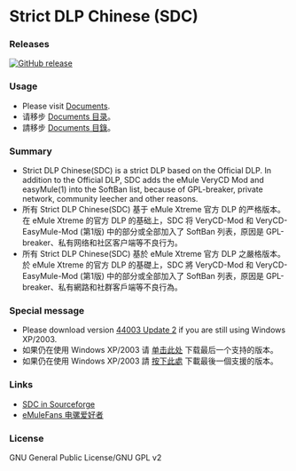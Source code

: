 ﻿﻿Strict DLP Chinese (SDC)
=====

### Releases
[![GitHub release](https://img.shields.io/github/release/chengr28/specialdlp.svg)](https://github.com/chengr28/specialdlp/releases/latest)

### Usage
* Please visit [Documents](https://github.com/chengr28/specialdlp/tree/master/Documents).
* 请移步 [Documents 目录](https://github.com/chengr28/specialdlp/tree/master/Documents)。
* 請移步 [Documents 目錄](https://github.com/chengr28/specialdlp/tree/master/Documents)。

### Summary
* Strict DLP Chinese(SDC) is a strict DLP based on the Official DLP. In addition to the Official DLP, SDC adds the eMule VeryCD Mod and easyMule(1) into the SoftBan list, because of GPL-breaker, private network, community leecher and other reasons.
* 所有 Strict DLP Chinese(SDC) 基于 eMule Xtreme 官方 DLP 的严格版本。在 eMule Xtreme 的官方 DLP 的基础上，SDC 将 VeryCD-Mod 和 VeryCD-EasyMule-Mod (第1版) 中的部分或全部加入了 SoftBan 列表，原因是 GPL-breaker、私有网络和社区客户端等不良行为。
* 所有 Strict DLP Chinese(SDC) 基於 eMule Xtreme 官方 DLP 之嚴格版本。於 eMule Xtreme 的官方 DLP 的基礎上，SDC 將 VeryCD-Mod 和 VeryCD-EasyMule-Mod (第1版) 中的部分或全部加入了 SoftBan 列表，原因是 GPL-breaker、私有網路和社群客戶端等不良行為。

### Special message
* Please download version [44003 Update 2](https://github.com/chengr28/specialdlp/releases/tag/v44003.2) if you are still using Windows XP/2003.
* 如果仍在使用 Windows XP/2003 请 [单击此处](https://github.com/chengr28/specialdlp/releases/tag/v44003.2) 下载最后一个支持的版本。
* 如果仍在使用 Windows XP/2003 請 [按下此處](https://github.com/chengr28/specialdlp/releases/tag/v44003.2) 下載最後一個支援的版本。

### Links
* [SDC in Sourceforge](https://sourceforge.net/projects/specialdlp)
* [eMuleFans 电骡爱好者](https://emulefans.com)

### License
GNU General Public License/GNU GPL v2
